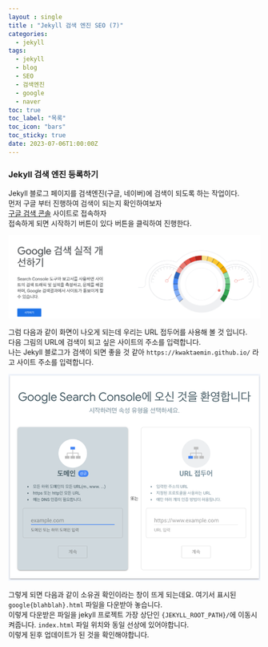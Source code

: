 ```yaml
---
layout : single
title : "Jekyll 검색 엔진 SEO (7)"
categories:
  - jekyll
tags:
  - jekyll
  - blog
  - SEO
  - 검색엔진
  - google
  - naver
toc: true
toc_label: "목록"
toc_icon: "bars"
toc_sticky: true
date: 2023-07-06T1:00:00Z
---
```


### Jekyll 검색 엔진 등록하기

Jekyll 블로그 페이지를 검색엔진(구글, 네이버)에 검색이 되도록 하는 작업이다. <br>
먼저 구글 부터 진행하여 검색이 되는지 확인하여보자 <br>
[구글 검색 콘솔](https://search.google.com/search-console/about) 사이트로 접속하자 <br>
접속하게 되면 시작하기 버튼이 있다 버튼을 클릭하여 진행한다. <br>
   
![img.png](/assets/images/2307/09-1.png) <br>
   
그럼 다음과 같이 화면이 나오게 되는데 우리는 URL 접두어를 사용해 볼 것 입니다.<br> 
다음 그림의 URL에 검색이 되고 싶은 사이트의 주소를 입력합니다.<br>
나는 Jekyll 블로그가 검색이 되면 좋을 것 같아 `https://kwaktaemin.github.io/` 라고 사이트 주소를 입력합니다. <br> 
   
![img_1.png](/assets/images/2307/09-2.png) <br>

그렇게 되면 다음과 같이 소유권 확인이라는 창이 뜨게 되는데요. 여기서 표시된 `google{blahblah}.html` 파일을 다운받아 놓습니다. <br>
이렇게 다운받은 파일을 jekyll 프로젝트 가장 상단인 `{JEKYLL_ROOT_PATH}/`에 이동시켜줍니다. `index.html` 파일 위치와 동일 선상에 있어야합니다.<br>
이렇게 된후 업데이트가 된 것을 확인해야합니다. 

